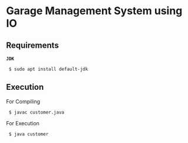 # Garage Management System using IO

## Requirements

**`JDK`**
 
     $ sudo apt install default-jdk

## Execution
For Compiling

     $ javac customer.java

For Execution

     $ java customer